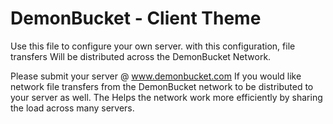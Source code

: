 # DemonBucket - Client Theme
Use this file to configure your own server. with this configuration, file transfers Will be distributed across the DemonBucket Network.

Please submit your server @ www.demonbucket.com If you would like network file transfers from the DemonBucket network to be distributed to your server as well. The Helps the network work more efficiently by sharing the load across many servers. 

